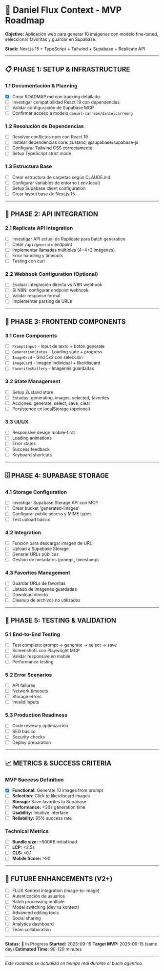 # 🚀 Daniel Flux Context - MVP Roadmap

**Objetivo:** Aplicación web para generar 10 imágenes con modelo fine-tuned, seleccionar favoritas y guardar en Supabase.

**Stack:** Next.js 15 + TypeScript + Tailwind + Supabase + Replicate API

---

## 📋 PHASE 1: SETUP & INFRASTRUCTURE

### 1.1 Documentación & Planning
- [x] Crear ROADMAP.md con tracking detallado
- [ ] Investigar compatibilidad React 19 con dependencias
- [ ] Validar configuración de Supabase MCP
- [ ] Confirmar acceso a modelo `daniel-carreon/danielcarreong`

### 1.2 Resolución de Dependencias
- [ ] Resolver conflictos npm con React 19
- [ ] Instalar dependencias core: zustand, @supabase/supabase-js
- [ ] Configurar Tailwind CSS correctamente
- [ ] Setup TypeScript strict mode

### 1.3 Estructura Base
- [ ] Crear estructura de carpetas según CLAUDE.md
- [ ] Configurar variables de entorno (.env.local)
- [ ] Setup Supabase client configuration
- [ ] Crear layout base de Next.js 15

---

## 📡 PHASE 2: API INTEGRATION

### 2.1 Replicate API Integration
- [ ] Investigar API actual de Replicate para batch generation
- [ ] Crear `/api/generate` endpoint
- [ ] Implementar llamadas múltiples (4+4+2 imágenes)
- [ ] Error handling y timeouts
- [ ] Testing con curl

### 2.2 Webhook Configuration (Optional)
- [ ] Evaluar integración directa vs N8N webhook
- [ ] Si N8N: configurar endpoint webhook
- [ ] Validar response format
- [ ] Implementar parsing de URLs

---

## 🎨 PHASE 3: FRONTEND COMPONENTS

### 3.1 Core Components
- [ ] `PromptInput` - Input de texto + botón generate
- [ ] `GenerationStatus` - Loading state + progress
- [ ] `ImageGrid` - Grid 5x2 con selección
- [ ] `ImageCard` - Imagen individual + like/discard
- [ ] `FavoritesGallery` - Imágenes guardadas

### 3.2 State Management
- [ ] Setup Zustand store
- [ ] Estados: generating, images, selected, favorites
- [ ] Acciones: generate, select, save, clear
- [ ] Persistence en localStorage (opcional)

### 3.3 UI/UX
- [ ] Responsive design mobile-first
- [ ] Loading animations
- [ ] Error states
- [ ] Success feedback
- [ ] Keyboard shortcuts

---

## 🗄️ PHASE 4: SUPABASE STORAGE

### 4.1 Storage Configuration
- [ ] Investigar Supabase Storage API con MCP
- [ ] Crear bucket 'generated-images'
- [ ] Configurar public access y MIME types
- [ ] Test upload básico

### 4.2 Integration
- [ ] Función para descargar imagen de URL
- [ ] Upload a Supabase Storage
- [ ] Generar URLs públicas
- [ ] Gestión de metadatos (prompt, timestamp)

### 4.3 Favorites Management
- [ ] Guardar URLs de favoritas
- [ ] Listado de imágenes guardadas
- [ ] Download directo
- [ ] Cleanup de archivos no utilizados

---

## 🧪 PHASE 5: TESTING & VALIDATION

### 5.1 End-to-End Testing
- [ ] Test completo: prompt → generate → select → save
- [ ] Screenshots con Playwright MCP
- [ ] Validar responsive en mobile
- [ ] Performance testing

### 5.2 Error Scenarios
- [ ] API failures
- [ ] Network timeouts
- [ ] Storage errors
- [ ] Invalid inputs

### 5.3 Production Readiness
- [ ] Code review y optimización
- [ ] SEO básico
- [ ] Security checks
- [ ] Deploy preparation

---

## 📈 METRICS & SUCCESS CRITERIA

### MVP Success Definition
- [x] **Functional:** Generate 10 images from prompt
- [ ] **Selection:** Click to like/discard images
- [ ] **Storage:** Save favorites to Supabase
- [ ] **Performance:** <30s generation time
- [ ] **Usability:** Intuitive interface
- [ ] **Reliability:** 95% success rate

### Technical Metrics
- [ ] **Bundle size:** <500KB initial load
- [ ] **LCP:** <2.5s
- [ ] **CLS:** <0.1
- [ ] **Mobile Score:** >90

---

## 🔮 FUTURE ENHANCEMENTS (V2+)

- [ ] FLUX Kontext integration (image-to-image)
- [ ] Autenticación de usuarios
- [ ] Batch processing múltiple
- [ ] Model switching (dev vs kontext)
- [ ] Advanced editing tools
- [ ] Social sharing
- [ ] Analytics dashboard
- [ ] Team collaboration

---

**Status:** 🚧 In Progress
**Started:** 2025-09-15
**Target MVP:** 2025-09-15 (same day)
**Estimated Time:** 90-120 minutes

---

*Este roadmap se actualiza en tiempo real durante el bucle agéntico.*
